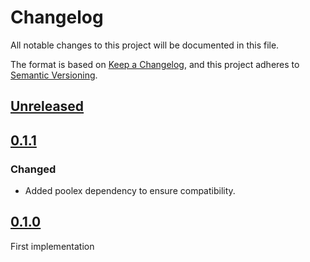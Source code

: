 # Changelog

All notable changes to this project will be documented in this file.

The format is based on [Keep a Changelog](https://keepachangelog.com/en/1.0.0/),
and this project adheres to [Semantic Versioning](https://semver.org/spec/v2.0.0.html).

## [Unreleased]

## [0.1.1]

### Changed

- Added poolex dependency to ensure compatibility.

## [0.1.0]

First implementation

[unreleased]: https://github.com/general-CbIC/poolex/compare/v0.1.1...HEAD
[0.1.1]: https://github.com/general-CbIC/poolex/releases/tag/v0.1.0...v0.1.1
[0.1.0]: https://github.com/general-CbIC/poolex/releases/tag/v0.1.0
